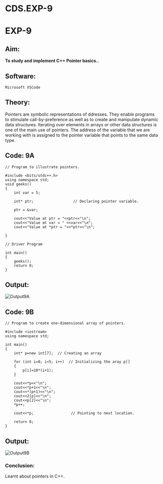 # CDS.EXP-9
# EXP-9

## Aim:
**To study and implement C++ Pointer basics..**

## Software:
`Microsoft VSCode`

## Theory:
Pointers are symbolic representations of ddresses.
They enable programs to stimulate call-by-preference as well as to create and manipulate dynamic data structures.
Iterating over elements in arrays or other data structures is one of the main use of pointers.
The address of the variable that we are working with is assigned to the pointer variable that points to the same data type.
## Code: 9A
```
// Program to illustrate pointers. 

#include <bits/stdc++.h> 
using namespace std;
void geeks()
{
    int var = 5;

    int* ptr;                  // Declaring pointer variable. 

    ptr = &var;

    cout<<"Value at ptr = "<<ptr<<"\n";
    cout<<"Value at var = " <<var<<"\n";
    cout<<"Value at *ptr = "<<*ptr<<"\n";

}

// Driver Program 

int main()
{
    geeks();
    return 0;
} 
```
## Output:
![Output9A](https://github.com/user-attachments/assets/60a14e7a-de59-48e6-b7fd-fe0b466dde15)
## Code: 9B 
```
// Program to create one-dimensional array of pointers. 

#include <iostream> 
using namespace std; 

int main() 
{
    int* p=new int[7];  // Creating an array 

    for (int i=0; i<5; i++)  // Initializing the aray p[]
    {
        p[i]=10*(i+1);
    }

    cout<<*p<<"\n"; 
    cout<<*p+1<<"\n";
    cout<<*(p+1)<<"\n";
    cout<<2[p]<<"\n";
    cout<<p[2]<<"\n";
    *p++;

    cout<<*p;                 // Pointing to next location. 

    return 0; 
}
```
## Output:
![Output9B](https://github.com/user-attachments/assets/e0fdc7d4-131b-4e4e-89d4-e88f9a1be612)

### Conclusion:
Learnt about pointers in C++.
